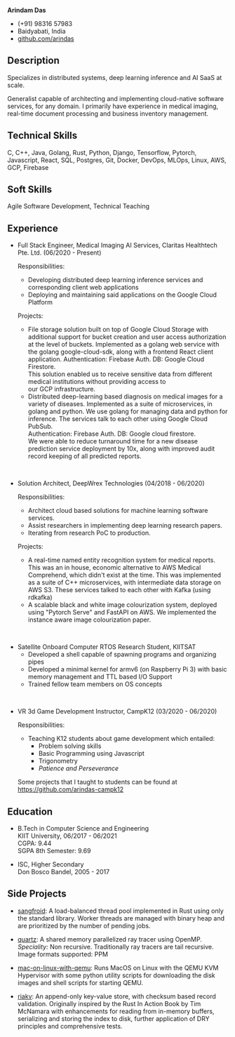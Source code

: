**Arindam Das**
- (+91) 98316 57983
- Baidyabati, India
- [github.com/arindas](https://github.com/arindas)

## Description
Specializes in distributed systems, deep learning inference and AI SaaS at scale.

Generalist capable of architecting and implementing cloud-native software services, for any domain. I primarily have 
experience in medical imaging, real-time document processing and business inventory management.

## Technical Skills
C, C++, Java, Golang, Rust, Python, Django, Tensorflow, Pytorch, Javascript, React, SQL, Postgres, Git, Docker, DevOps, MLOps, Linux, AWS, GCP, Firebase

## Soft Skills
Agile Software Development, Technical Teaching

## Experience
- Full Stack Engineer, Medical Imaging AI Services, Claritas Healthtech Pte. Ltd. (06/2020 - Present)
  
  Responsibilities:
  - Developing distributed deep learning inference services and corresponding client web applications 
  - Deploying and maintaining said applications on the Google Cloud Platform
  
  Projects:
  - File storage solution built on top of Google Cloud Storage with additional support for bucket creation and user 
  access authorization at the level of buckets. Implemented as a golang web service with the golang google-cloud-sdk,
  along with a frontend React client application. Authentication: Firebase Auth. DB: Google Cloud Firestore.<br>
  This solution enabled us to receive sensitive data from different medical institutions without providing access to  
  our GCP infrastructure.
  - Distributed deep-learning based diagnosis on medical images for a variety of diseases. Implemented as a suite of 
  microservices, in golang and python. We use golang for managing data and python for inference. The services talk 
  to each other using Google Cloud PubSub.<br>
  Authentication: Firebase Auth. DB: Google cloud firestore.<br>
  We were able to reduce turnaround time for a new disease prediction service deployment by 10x, along
  with improved audit record keeping of all predicted reports.

<br>

- Solution Architect, DeepWrex Technologies (04/2018 - 06/2020)
  
  Responsibilities:
  - Architect cloud based solutions for machine learning software services.
  - Assist researchers in implementing deep learning research papers.
  - Iterating from research PoC to production.
  
  Projects:
  - A real-time named entity recognition system for medical reports. This was an in house, economic alternative to
  AWS Medical Comprehend, which didn't exist at the time. This was implemented as a suite of C++ microservices, with
  intermediate data storage on AWS S3. These services talked to each other with Kafka (using rdkafka)
  - A scalable black and white image colourization system, deployed using "Pytorch Serve" and FastAPI on AWS. We 
  implemented the instance aware image colourization paper.

<br>

- Satellite Onboard Computer RTOS Research Student, KIITSAT
  - Developed a shell capable of spawning programs and organizing pipes
  - Developed a minimal kernel for armv6 (on Raspberry Pi 3) with basic memory management and TTL based I/O Support
  - Trained fellow team members on OS concepts

<br>

- VR 3d Game Development Instructor, CampK12 (03/2020 - 06/2020)
  
  Responsibilities:
  - Teaching K12 students about game development which entailed:
    - Problem solving skills
    - Basic Programming using Javascript
    - Trigonometry
    - _Patience and Perseverance_
  
  Some projects that I taught to students can be found at https://github.com/arindas-campk12

## Education
- B.Tech in Computer Science and Engineering<br> 
  KIIT University, 06/2017 - 06/2021<br>
  CGPA: 9.44<br>
  SGPA 8th Semester: 9.69<br>

- ISC, Higher Secondary<br>
  Don Bosco Bandel, 2005 - 2017<br>


## Side Projects
- [sangfroid](https://github.com/arindas/sangfroid): A load-balanced thread pool implemented in Rust using only the 
  standard library. Worker threads are managed with binary heap and are prioritized by the number of pending jobs.


- [quartz](https://github.com/arindas/quartz): A shared memory parallelized ray tracer using OpenMP.
  _Speciality:_ Non recursive. Traditionally ray tracers are tail recursive. Image formats supported: PPM


- [mac-on-linux-with-qemu](https://github.com/arindas/mac-on-linux-with-qemu): Runs MacOS on Linux with the QEMU
  KVM Hypervisor with some python utility scripts for downloading the disk images and shell scripts for starting QEMU.


- [riakv](https://github.com/arindas/riakv): An append-only key-value store, with checksum based record validation.
  Originally inspired by the Rust In Action Book by Tim McNamara with enhancements for reading from in-memory buffers,
  serializing and storing the index to disk, further application of DRY principles and comprehensive tests.
